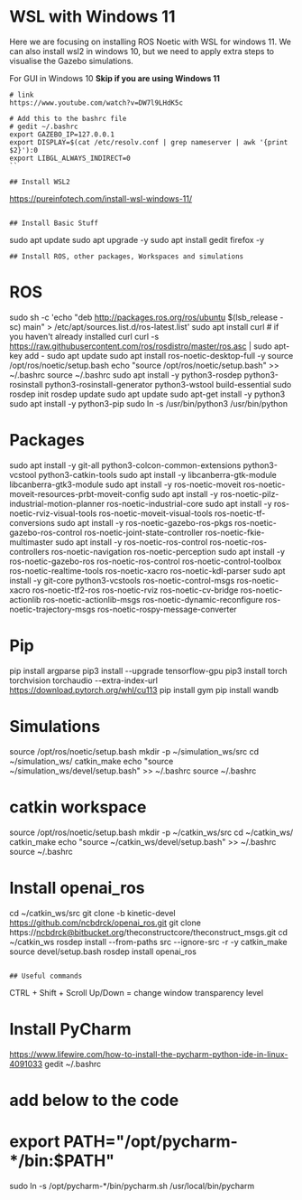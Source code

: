 # WSL with Windows 11

Here we are focusing on installing ROS Noetic with WSL for windows 11. We can also install wsl2 in windows 10, but we need to apply extra steps to visualise the Gazebo simulations.

For GUI in Windows 10
**Skip if you are using Windows 11**
```
# link
https://www.youtube.com/watch?v=DW7l9LHdK5c

# Add this to the bashrc file
# gedit ~/.bashrc
export GAZEBO_IP=127.0.0.1
export DISPLAY=$(cat /etc/resolv.conf | grep nameserver | awk '{print $2}'):0 
export LIBGL_ALWAYS_INDIRECT=0
``

## Install WSL2
```
https://pureinfotech.com/install-wsl-windows-11/

```

## Install Basic Stuff
```
sudo apt update
sudo apt upgrade -y
sudo apt install gedit firefox -y

```
## Install ROS, other packages, Workspaces and simulations
```
# ROS
sudo sh -c 'echo "deb http://packages.ros.org/ros/ubuntu $(lsb_release -sc) main" > /etc/apt/sources.list.d/ros-latest.list'
sudo apt install curl # if you haven't already installed curl
curl -s https://raw.githubusercontent.com/ros/rosdistro/master/ros.asc | sudo apt-key add -
sudo apt update
sudo apt install ros-noetic-desktop-full -y
source /opt/ros/noetic/setup.bash
echo "source /opt/ros/noetic/setup.bash" >> ~/.bashrc
source ~/.bashrc
sudo apt install -y python3-rosdep python3-rosinstall python3-rosinstall-generator python3-wstool build-essential
sudo rosdep init
rosdep update
sudo apt update
sudo apt-get install -y python3 
sudo apt install -y python3-pip
sudo ln -s /usr/bin/python3 /usr/bin/python

# Packages
sudo apt install -y git-all python3-colcon-common-extensions python3-vcstool python3-catkin-tools
sudo apt install -y libcanberra-gtk-module libcanberra-gtk3-module 
sudo apt install -y ros-noetic-moveit ros-noetic-moveit-resources-prbt-moveit-config
sudo apt install -y ros-noetic-pilz-industrial-motion-planner ros-noetic-industrial-core
sudo apt install -y ros-noetic-rviz-visual-tools ros-noetic-moveit-visual-tools ros-noetic-tf-conversions 
sudo apt install -y ros-noetic-gazebo-ros-pkgs ros-noetic-gazebo-ros-control ros-noetic-joint-state-controller ros-noetic-fkie-multimaster
sudo apt install -y ros-noetic-ros-control ros-noetic-ros-controllers ros-noetic-navigation ros-noetic-perception
sudo apt install -y ros-noetic-gazebo-ros ros-noetic-ros-control ros-noetic-control-toolbox ros-noetic-realtime-tools ros-noetic-xacro ros-noetic-kdl-parser
sudo apt install -y git-core python3-vcstools ros-noetic-control-msgs ros-noetic-xacro ros-noetic-tf2-ros ros-noetic-rviz ros-noetic-cv-bridge ros-noetic-actionlib ros-noetic-actionlib-msgs ros-noetic-dynamic-reconfigure ros-noetic-trajectory-msgs ros-noetic-rospy-message-converter

# Pip
pip install argparse
pip3 install --upgrade tensorflow-gpu
pip3 install torch torchvision torchaudio --extra-index-url https://download.pytorch.org/whl/cu113
pip install gym
pip install wandb

# Simulations
source /opt/ros/noetic/setup.bash
mkdir -p ~/simulation_ws/src
cd ~/simulation_ws/
catkin_make
echo "source ~/simulation_ws/devel/setup.bash" >> ~/.bashrc
source ~/.bashrc

# catkin workspace
source /opt/ros/noetic/setup.bash
mkdir -p ~/catkin_ws/src
cd ~/catkin_ws/
catkin_make
echo "source ~/catkin_ws/devel/setup.bash" >> ~/.bashrc
source ~/.bashrc

# Install openai_ros
cd ~/catkin_ws/src
git clone -b kinetic-devel https://github.com/ncbdrck/openai_ros.git
git clone https://ncbdrck@bitbucket.org/theconstructcore/theconstruct_msgs.git
cd ~/catkin_ws
rosdep install --from-paths src --ignore-src -r -y
catkin_make
source devel/setup.bash
rosdep install openai_ros


```

## Useful commands
```
CTRL + Shift + Scroll Up/Down = change window transparency level

# Install PyCharm
https://www.lifewire.com/how-to-install-the-pycharm-python-ide-in-linux-4091033
gedit ~/.bashrc
# add below to the code
# export PATH="/opt/pycharm-*/bin:$PATH"
sudo ln -s /opt/pycharm-*/bin/pycharm.sh /usr/local/bin/pycharm


```
